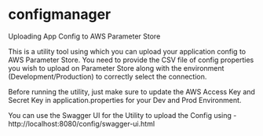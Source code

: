 # configmanager
Uploading App Config to AWS Parameter Store

This is a utility tool using which you can upload your application config to AWS Parameter Store. You need to provide the CSV file of config properties you wish to upload on Parameter Store along with the environment (Development/Production) to correctly select the connection.

Before running the utility, just make sure to update the AWS Access Key and Secret Key in application.properties for your Dev and Prod Environment.

You can use the Swagger UI for the Utility to upload the Config using - http://localhost:8080/config/swagger-ui.html
